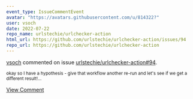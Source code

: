 ```yaml
---
event_type: IssueCommentEvent
avatar: "https://avatars.githubusercontent.com/u/814322?"
user: vsoch
date: 2022-07-22
repo_name: urlstechie/urlchecker-action
html_url: https://github.com/urlstechie/urlchecker-action/issues/94
repo_url: https://github.com/urlstechie/urlchecker-action
---
```


<a href='https://github.com/vsoch' target='_blank'>vsoch</a> commented on issue <a href='https://github.com/urlstechie/urlchecker-action/issues/94' target='_blank'>urlstechie/urlchecker-action#94</a>.

<small>okay so I have a hypothesis - give that workflow another re-run and let's see if we get a different result!...</small>

<a href='https://github.com/urlstechie/urlchecker-action/issues/94' target='_blank'>View Comment</a>